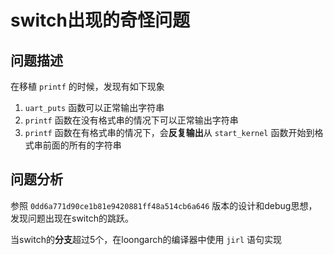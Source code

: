 # switch出现的奇怪问题

## 问题描述

在移植 `printf` 的时候，发现有如下现象

1. `uart_puts` 函数可以正常输出字符串
2. `printf` 函数在没有格式串的情况下可以正常输出字符串
3. `printf` 函数在有格式串的情况下，会**反复输出**从 `start_kernel` 函数开始到格式串前面的所有的字符串

## 问题分析

参照 `0dd6a771d90ce1b81e9420881ff48a514cb6a646` 版本的设计和debug思想，发现问题出现在switch的跳跃。

当switch的**分支**超过5个，在loongarch的编译器中使用 `jirl` 语句实现 